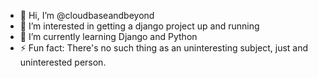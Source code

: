 - 👋 Hi, I’m @cloudbaseandbeyond
- 👀 I’m interested in getting a django project up and running
- 🌱 I’m currently learning Django and Python
- ⚡ Fun fact: There's no such thing as an uninteresting subject, just and uninterested person.

<!---
cloudbaseandbeyond/cloudbaseandbeyond is a ✨ special ✨ repository because its `README.md` (this file) appears on your GitHub profile.
You can click the Preview link to take a look at your changes.
--->
